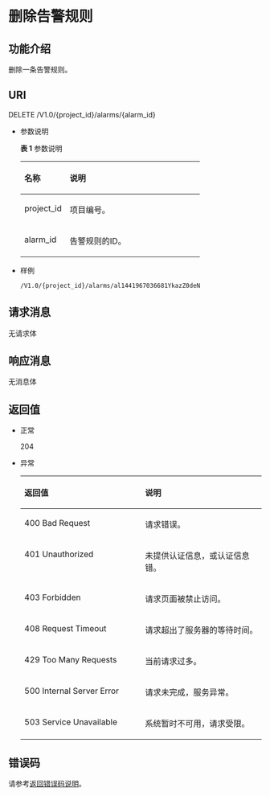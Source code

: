 # 删除告警规则<a name="ZH-CN_TOPIC_0032831273"></a>

## 功能介绍<a name="section438541220332"></a>

删除一条告警规则。

## URI<a name="section4284924220332"></a>

DELETE /V1.0/\{project\_id\}/alarms/\{alarm\_id\}

-   参数说明

    **表 1**  参数说明

    <a name="table6195694220332"></a>
    <table><thead align="left"><tr id="row3240387120332"><th class="cellrowborder" valign="top" width="25.281396231187557%" id="mcps1.2.3.1.1"><p id="p746789920332"><a name="p746789920332"></a><a name="p746789920332"></a>名称</p>
    </th>
    <th class="cellrowborder" valign="top" width="74.71860376881246%" id="mcps1.2.3.1.2"><p id="p741760420332"><a name="p741760420332"></a><a name="p741760420332"></a>说明</p>
    </th>
    </tr>
    </thead>
    <tbody><tr id="row6395507420332"><td class="cellrowborder" valign="top" width="25.281396231187557%" headers="mcps1.2.3.1.1 "><p id="p1297848020332"><a name="p1297848020332"></a><a name="p1297848020332"></a>project_id</p>
    </td>
    <td class="cellrowborder" valign="top" width="74.71860376881246%" headers="mcps1.2.3.1.2 "><p id="p5776825320332"><a name="p5776825320332"></a><a name="p5776825320332"></a>项目编号。</p>
    </td>
    </tr>
    <tr id="row52895577203555"><td class="cellrowborder" valign="top" width="25.281396231187557%" headers="mcps1.2.3.1.1 "><p id="p56683338203555"><a name="p56683338203555"></a><a name="p56683338203555"></a>alarm_id</p>
    </td>
    <td class="cellrowborder" valign="top" width="74.71860376881246%" headers="mcps1.2.3.1.2 "><p id="p49165616203555"><a name="p49165616203555"></a><a name="p49165616203555"></a>告警规则的ID。</p>
    </td>
    </tr>
    </tbody>
    </table>


-   样例

    ```
    /V1.0/{project_id}/alarms/al1441967036681YkazZ0deN
    ```


## 请求消息<a name="section1403745820332"></a>

无请求体

## 响应消息<a name="section5063939020332"></a>

无消息体

## 返回值<a name="section624021320332"></a>

-   正常

    204

-   异常

    <a name="table5391277220332"></a>
    <table><thead align="left"><tr id="row5214588820332"><th class="cellrowborder" valign="top" width="50%" id="mcps1.1.3.1.1"><p id="p6306739920332"><a name="p6306739920332"></a><a name="p6306739920332"></a>返回值</p>
    </th>
    <th class="cellrowborder" valign="top" width="50%" id="mcps1.1.3.1.2"><p id="p818568620332"><a name="p818568620332"></a><a name="p818568620332"></a>说明</p>
    </th>
    </tr>
    </thead>
    <tbody><tr id="row5906085420332"><td class="cellrowborder" valign="top" width="50%" headers="mcps1.1.3.1.1 "><p id="p1919988720332"><a name="p1919988720332"></a><a name="p1919988720332"></a>400 Bad Request</p>
    </td>
    <td class="cellrowborder" valign="top" width="50%" headers="mcps1.1.3.1.2 "><p id="p1168698420332"><a name="p1168698420332"></a><a name="p1168698420332"></a>请求错误。</p>
    </td>
    </tr>
    <tr id="row3807399220332"><td class="cellrowborder" valign="top" width="50%" headers="mcps1.1.3.1.1 "><p id="p6409448420332"><a name="p6409448420332"></a><a name="p6409448420332"></a>401 Unauthorized</p>
    </td>
    <td class="cellrowborder" valign="top" width="50%" headers="mcps1.1.3.1.2 "><p id="p2427074120332"><a name="p2427074120332"></a><a name="p2427074120332"></a>未提供认证信息，或认证信息错。</p>
    </td>
    </tr>
    <tr id="row1711008520332"><td class="cellrowborder" valign="top" width="50%" headers="mcps1.1.3.1.1 "><p id="p4373966420332"><a name="p4373966420332"></a><a name="p4373966420332"></a>403 Forbidden</p>
    </td>
    <td class="cellrowborder" valign="top" width="50%" headers="mcps1.1.3.1.2 "><p id="p5325190820332"><a name="p5325190820332"></a><a name="p5325190820332"></a>请求页面被禁止访问。</p>
    </td>
    </tr>
    <tr id="row950512420332"><td class="cellrowborder" valign="top" width="50%" headers="mcps1.1.3.1.1 "><p id="p3171757520332"><a name="p3171757520332"></a><a name="p3171757520332"></a>408 Request Timeout</p>
    </td>
    <td class="cellrowborder" valign="top" width="50%" headers="mcps1.1.3.1.2 "><p id="p1898679120332"><a name="p1898679120332"></a><a name="p1898679120332"></a>请求超出了服务器的等待时间。</p>
    </td>
    </tr>
    <tr id="row3666339320332"><td class="cellrowborder" valign="top" width="50%" headers="mcps1.1.3.1.1 "><p id="p1694483820332"><a name="p1694483820332"></a><a name="p1694483820332"></a>429 Too Many Requests</p>
    </td>
    <td class="cellrowborder" valign="top" width="50%" headers="mcps1.1.3.1.2 "><p id="p3035465220332"><a name="p3035465220332"></a><a name="p3035465220332"></a>当前请求过多。</p>
    </td>
    </tr>
    <tr id="row475641720332"><td class="cellrowborder" valign="top" width="50%" headers="mcps1.1.3.1.1 "><p id="p4972547420332"><a name="p4972547420332"></a><a name="p4972547420332"></a>500 Internal Server Error</p>
    </td>
    <td class="cellrowborder" valign="top" width="50%" headers="mcps1.1.3.1.2 "><p id="p123162520332"><a name="p123162520332"></a><a name="p123162520332"></a>请求未完成，服务异常。</p>
    </td>
    </tr>
    <tr id="row1108462520332"><td class="cellrowborder" valign="top" width="50%" headers="mcps1.1.3.1.1 "><p id="p2543941720332"><a name="p2543941720332"></a><a name="p2543941720332"></a>503 Service Unavailable</p>
    </td>
    <td class="cellrowborder" valign="top" width="50%" headers="mcps1.1.3.1.2 "><p id="p4732687320332"><a name="p4732687320332"></a><a name="p4732687320332"></a>系统暂时不可用，请求受限。</p>
    </td>
    </tr>
    </tbody>
    </table>


## 错误码<a name="section13819114315466"></a>

请参考[返回错误码说明](返回错误码说明.md)。

